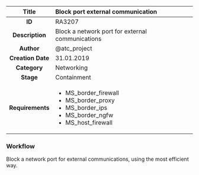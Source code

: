 | Title                       |  Block port external communication         |
|:---------------------------:|:--------------------|
| **ID**                      | RA3207            |
| **Description**             | Block a network port for external communications   |
| **Author**                  | @atc_project        |
| **Creation Date**           | 31.01.2019 |
| **Category**                | Networking      |
| **Stage**                   | Containment         |
| **Requirements** |<ul><li>MS_border_firewall</li><li>MS_border_proxy</li><li>MS_border_ips</li><li>MS_border_ngfw</li><li>MS_host_firewall</li></ul>|

### Workflow

Block a network port for external communications, using the most efficient way.  
